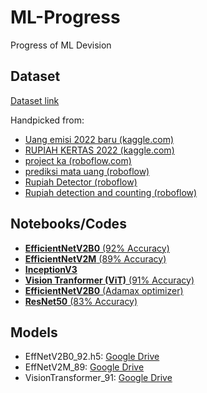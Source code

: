# ML-Progress
Progress of ML Devision

## Dataset
[Dataset link](https://drive.google.com/file/d/1_AziIzy6iCUVzQewPlq_QhBvdXlsmyg_/view?usp=sharing)

Handpicked from:
* [Uang emisi 2022 baru (kaggle.com)](https://www.kaggle.com/datasets/fannyzahrahramadhan/uang-emisi-2022-baru)
* [RUPIAH KERTAS 2022 (kaggle.com)](https://www.kaggle.com/datasets/fannyzahrahramadhan/rupiah-kertas-2022)
* [project ka (roboflow.com)](https://universe.roboflow.com/putra-p21x4/project-ka/dataset/5)
* [prediksi mata uang (roboflow)](https://universe.roboflow.com/prediksi-mata-uang/prediksi-mata-uang/browse?queryText=&pageSize=50&startingIndex=0&browseQuery=true)
* [Rupiah Detector (roboflow)](https://universe.roboflow.com/rupiah-detector/rupiah-detector-qzmb7/browse?queryText=-class%3Anull&pageSize=50&startingIndex=0&browseQuery=true)
* [Rupiah detection and counting (roboflow)](https://universe.roboflow.com/nusantara/rupiah-detection-and-counting/browse?queryText=-class%3Anull+-class%3AUang-Rupiah+-class%3A%2275.000%22&pageSize=50&startingIndex=0&browseQuery=true)

## Notebooks/Codes
* [**EfficientNetV2B0** (92% Accuracy)](EfficientNetV2B0/EffNetV2B0_92.ipynb)
* [**EfficientNetV2M** (89% Accuracy)](EfficientNetV2M/EffNetV2M_89/EffNetV2M_train.ipynb)
* [**InceptionV3**](InceptionV3)
* [**Vision Tranformer (ViT)** (91% Accuracy)](VisionTransformer/vit_transfer_learning.ipynb)
* [**EfficientNetV2B0** (Adamax optimizer)](EfficientNetV2B0/using%20the%20ADAMAX%20optimizer)
* [**ResNet50** (83% Accuracy)](ResNet50/ResNet50_83.ipynb)

## Models
* EffNetV2B0_92.h5: [Google Drive](https://drive.google.com/drive/folders/1Ooe_4EIdWHlRSCv5VkXMZ4T8o4HxlozI?usp=sharing)
* EffNetV2M_89: [Google Drive](https://drive.google.com/drive/folders/1pL2oZHhNJNWRzdkbGSttK3qqPffV_0iD?usp=sharing)
* VisionTransformer_91: [Google Drive](https://drive.google.com/drive/folders/1cHFUVuH6hEiruDi4OLiAtstUVS-Yg_cK?usp=sharing)